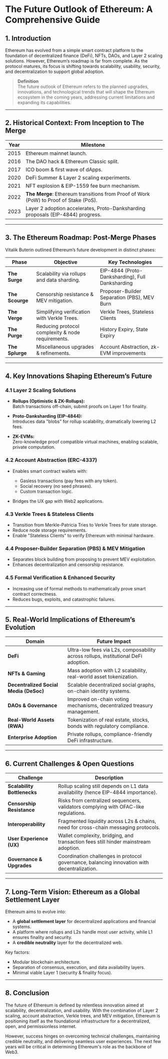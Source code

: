 # The Future Outlook of Ethereum: A Comprehensive Guide

## 1. Introduction

Ethereum has evolved from a simple smart contract platform to the foundation of decentralized finance (DeFi), NFTs, DAOs, and Layer 2 scaling solutions. However, Ethereum’s roadmap is far from complete. As the protocol matures, its focus is shifting towards scalability, usability, security, and decentralization to support global adoption.

> **Definition**  
> The future outlook of Ethereum refers to the planned upgrades, innovations, and technological trends that will shape the Ethereum ecosystem in the coming years, addressing current limitations and expanding its capabilities.

---

## 2. Historical Context: From Inception to The Merge

| Year | Milestone |
|------|-----------|
| 2015 | Ethereum mainnet launch. |
| 2016 | The DAO hack & Ethereum Classic split. |
| 2017 | ICO boom & first wave of dApps. |
| 2020 | DeFi Summer & Layer 2 scaling experiments. |
| 2021 | NFT explosion & EIP-1559 fee burn mechanism. |
| 2022 | **The Merge**: Ethereum transitions from Proof of Work (PoW) to Proof of Stake (PoS). |
| 2023 | Layer 2 adoption accelerates, Proto-Danksharding proposals (EIP-4844) progress. |

---

## 3. The Ethereum Roadmap: Post-Merge Phases

Vitalik Buterin outlined Ethereum’s future development in distinct phases:

| Phase | Objective | Key Technologies |
|--------|-----------|------------------|
| **The Surge** | Scalability via rollups and data sharding. | EIP-4844 (Proto-Danksharding), Full Danksharding |
| **The Scourge** | Censorship resistance & MEV mitigation. | Proposer-Builder Separation (PBS), MEV Burn |
| **The Verge** | Simplifying verification with Verkle Trees. | Verkle Trees, Stateless Clients |
| **The Purge** | Reducing protocol complexity & node requirements. | History Expiry, State Expiry |
| **The Splurge** | Miscellaneous upgrades & refinements. | Account Abstraction, zk-EVM improvements |

---

## 4. Key Innovations Shaping Ethereum’s Future

### 4.1 Layer 2 Scaling Solutions

- **Rollups (Optimistic & ZK-Rollups):**  
  Batch transactions off-chain, submit proofs on Layer 1 for finality.
  
- **Proto-Danksharding (EIP-4844):**  
  Introduces data "blobs" for rollup scalability, dramatically lowering L2 fees.

- **ZK-EVMs:**  
  Zero-knowledge proof compatible virtual machines, enabling scalable, private computation.

### 4.2 Account Abstraction (ERC-4337)

- Enables smart contract wallets with:
  - Gasless transactions (pay fees with any token).
  - Social recovery (no seed phrases).
  - Custom transaction logic.
  
- Bridges the UX gap with Web2 applications.

### 4.3 Verkle Trees & Stateless Clients

- Transition from Merkle-Patricia Tries to Verkle Trees for state storage.
- Reduce node storage requirements.
- Enable "Stateless Clients" to verify Ethereum with minimal hardware.

### 4.4 Proposer-Builder Separation (PBS) & MEV Mitigation

- Separates block building from proposing to prevent MEV exploitation.
- Enhances decentralization and censorship resistance.

### 4.5 Formal Verification & Enhanced Security

- Increasing use of formal methods to mathematically prove smart contract correctness.
- Reduces bugs, exploits, and catastrophic failures.

---

## 5. Real-World Implications of Ethereum’s Evolution

| Domain | Future Impact |
|--------|---------------|
| **DeFi** | Ultra-low fees via L2s, composability across rollups, institutional DeFi adoption. |
| **NFTs & Gaming** | Mass adoption with L2 scalability, real-world asset tokenization. |
| **Decentralized Social Media (DeSoc)** | Scalable decentralized social graphs, on-chain identity systems. |
| **DAOs & Governance** | Improved on-chain voting mechanisms, decentralized treasury management. |
| **Real-World Assets (RWA)** | Tokenization of real estate, stocks, bonds with regulatory compliance. |
| **Enterprise Adoption** | Private rollups, compliance-friendly DeFi infrastructure. |

---

## 6. Current Challenges & Open Questions

| Challenge | Description |
|-----------|-------------|
| **Scalability Bottlenecks** | Rollup scaling still depends on L1 data availability (hence EIP-4844 importance). |
| **Censorship Resistance** | Risks from centralized sequencers, validators complying with OFAC-like regulations. |
| **Interoperability** | Fragmented liquidity across L2s & chains, need for cross-chain messaging protocols. |
| **User Experience (UX)** | Wallet complexity, bridging, and transaction fees still hinder mainstream adoption. |
| **Governance & Upgrades** | Coordination challenges in protocol governance, balancing innovation with decentralization. |

---

## 7. Long-Term Vision: Ethereum as a Global Settlement Layer

Ethereum aims to evolve into:
- A **global settlement layer** for decentralized applications and financial systems.
- A platform where rollups and L2s handle most user activity, while L1 ensures finality and security.
- A **credible neutrality** layer for the decentralized web.

Key factors:
- Modular blockchain architecture.
- Separation of consensus, execution, and data availability layers.
- Minimal viable Layer 1 (security & finality focus).

---

## 8. Conclusion

The future of Ethereum is defined by relentless innovation aimed at scalability, decentralization, and usability. With the combination of Layer 2 scaling, account abstraction, Verkle trees, and MEV mitigation, Ethereum is positioning itself as the foundational infrastructure for a decentralized, open, and permissionless internet.

However, success hinges on overcoming technical challenges, maintaining credible neutrality, and delivering seamless user experiences. The next few years will be critical in determining Ethereum's role as the backbone of Web3.
